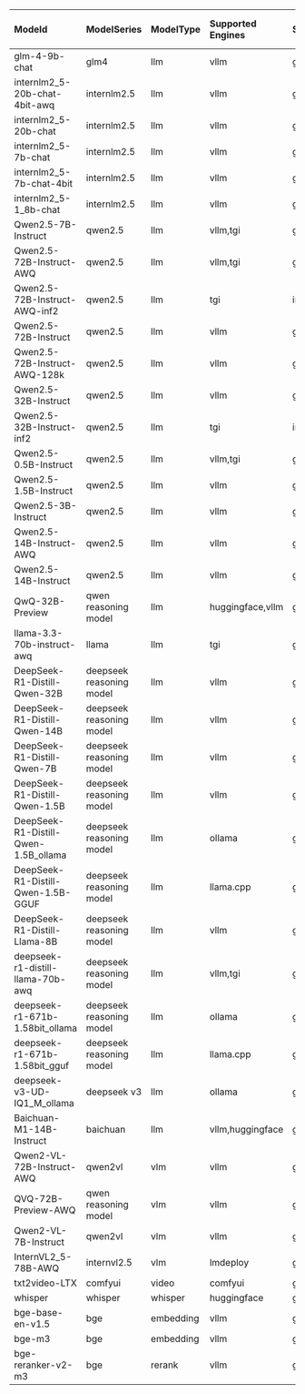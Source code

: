 | ModeId                               | ModelSeries              | ModelType   | Supported Engines   | Supported Instances                                                                                                  | Supported Services            | Support China Region   |
|:-------------------------------------|:-------------------------|:------------|:--------------------|:---------------------------------------------------------------------------------------------------------------------|:------------------------------|:-----------------------|
| glm-4-9b-chat                        | glm4                     | llm         | vllm                | g5.12xlarge,g5.24xlarge,g5.48xlarge                                                                                  | sagemaker,sagemaker_async,ecs | ✅                     |
| internlm2_5-20b-chat-4bit-awq        | internlm2.5              | llm         | vllm                | g5.2xlarge,g5.4xlarge,g5.8xlarge,g5.12xlarge,g5.16xlarge,g5.24xlarge,g5.48xlarge                                     | sagemaker,sagemaker_async,ecs | ✅                     |
| internlm2_5-20b-chat                 | internlm2.5              | llm         | vllm                | g5.12xlarge,g5.24xlarge,g5.48xlarge                                                                                  | sagemaker,sagemaker_async,ecs | ✅                     |
| internlm2_5-7b-chat                  | internlm2.5              | llm         | vllm                | g5.2xlarge,g5.4xlarge,g5.8xlarge,g5.12xlarge,g5.16xlarge,g5.24xlarge,g5.48xlarge,g5.12xlarge,g5.24xlarge,g5.48xlarge | sagemaker,sagemaker_async,ecs | ✅                     |
| internlm2_5-7b-chat-4bit             | internlm2.5              | llm         | vllm                | g5.2xlarge,g5.4xlarge,g5.8xlarge,g5.12xlarge,g5.16xlarge,g5.24xlarge,g5.48xlarge,g5.12xlarge,g5.24xlarge,g5.48xlarge | sagemaker,sagemaker_async,ecs | ❎                     |
| internlm2_5-1_8b-chat                | internlm2.5              | llm         | vllm                | g5.2xlarge,g5.4xlarge,g5.8xlarge,g5.12xlarge,g5.16xlarge,g5.24xlarge,g5.48xlarge,g5.12xlarge,g5.24xlarge,g5.48xlarge | sagemaker,sagemaker_async,ecs | ✅                     |
| Qwen2.5-7B-Instruct                  | qwen2.5                  | llm         | vllm,tgi            | g5.2xlarge,g5.4xlarge,g5.8xlarge,g5.12xlarge,g5.16xlarge,g5.24xlarge,g5.48xlarge,inf2.8xlarge                        | sagemaker,sagemaker_async,ecs | ✅                     |
| Qwen2.5-72B-Instruct-AWQ             | qwen2.5                  | llm         | vllm,tgi            | g5.12xlarge,g5.24xlarge,g5.48xlarge,inf2.24xlarge                                                                    | sagemaker,sagemaker_async,ecs | ✅                     |
| Qwen2.5-72B-Instruct-AWQ-inf2        | qwen2.5                  | llm         | tgi                 | inf2.24xlarge                                                                                                        | sagemaker,sagemaker_async,ecs | ✅                     |
| Qwen2.5-72B-Instruct                 | qwen2.5                  | llm         | vllm                | g5.48xlarge                                                                                                          | sagemaker,sagemaker_async,ecs | ✅                     |
| Qwen2.5-72B-Instruct-AWQ-128k        | qwen2.5                  | llm         | vllm                | g5.12xlarge,g5.24xlarge,g5.48xlarge                                                                                  | sagemaker,sagemaker_async,ecs | ✅                     |
| Qwen2.5-32B-Instruct                 | qwen2.5                  | llm         | vllm                | g5.12xlarge,g5.24xlarge,g5.48xlarge                                                                                  | sagemaker,sagemaker_async,ecs | ✅                     |
| Qwen2.5-32B-Instruct-inf2            | qwen2.5                  | llm         | tgi                 | inf2.24xlarge                                                                                                        | sagemaker,sagemaker_async,ecs | ✅                     |
| Qwen2.5-0.5B-Instruct                | qwen2.5                  | llm         | vllm,tgi            | g5.2xlarge,g5.4xlarge,g5.8xlarge,g5.16xlarge,inf2.8xlarge                                                            | sagemaker,sagemaker_async,ecs | ✅                     |
| Qwen2.5-1.5B-Instruct                | qwen2.5                  | llm         | vllm                | g5.2xlarge,g5.4xlarge,g5.8xlarge,g5.16xlarge                                                                         | sagemaker,sagemaker_async,ecs | ✅                     |
| Qwen2.5-3B-Instruct                  | qwen2.5                  | llm         | vllm                | g5.2xlarge,g5.4xlarge,g5.8xlarge,g5.16xlarge                                                                         | sagemaker,sagemaker_async,ecs | ✅                     |
| Qwen2.5-14B-Instruct-AWQ             | qwen2.5                  | llm         | vllm                | g5.2xlarge,g5.4xlarge,g5.8xlarge,g5.16xlarge                                                                         | sagemaker,sagemaker_async,ecs | ✅                     |
| Qwen2.5-14B-Instruct                 | qwen2.5                  | llm         | vllm                | g5.12xlarge,g5.24xlarge,g5.48xlarge                                                                                  | sagemaker,sagemaker_async,ecs | ✅                     |
| QwQ-32B-Preview                      | qwen reasoning model     | llm         | huggingface,vllm    | g5.12xlarge,g5.24xlarge,g5.48xlarge                                                                                  | sagemaker,sagemaker_async,ecs | ✅                     |
| llama-3.3-70b-instruct-awq           | llama                    | llm         | tgi                 | g5.12xlarge,g5.24xlarge,g5.48xlarge                                                                                  | sagemaker,sagemaker_async,ecs | ❎                     |
| DeepSeek-R1-Distill-Qwen-32B         | deepseek reasoning model | llm         | vllm                | g5.12xlarge,g5.24xlarge,g5.48xlarge                                                                                  | sagemaker,sagemaker_async,ecs | ✅                     |
| DeepSeek-R1-Distill-Qwen-14B         | deepseek reasoning model | llm         | vllm                | g5.12xlarge,g5.24xlarge,g5.48xlarge                                                                                  | sagemaker,sagemaker_async,ecs | ✅                     |
| DeepSeek-R1-Distill-Qwen-7B          | deepseek reasoning model | llm         | vllm                | g5.2xlarge,g5.4xlarge,g5.8xlarge,g5.16xlarge                                                                         | sagemaker,sagemaker_async,ecs | ✅                     |
| DeepSeek-R1-Distill-Qwen-1.5B        | deepseek reasoning model | llm         | vllm                | g5.2xlarge,g5.4xlarge,g5.8xlarge,g5.16xlarge                                                                         | sagemaker,sagemaker_async,ecs | ✅                     |
| DeepSeek-R1-Distill-Qwen-1.5B_ollama | deepseek reasoning model | llm         | ollama              | g5.2xlarge,g5.4xlarge,g5.8xlarge,g5.16xlarge                                                                         | sagemaker,sagemaker_async,ecs | ✅                     |
| DeepSeek-R1-Distill-Qwen-1.5B-GGUF   | deepseek reasoning model | llm         | llama.cpp           | g5.2xlarge,g5.4xlarge,g5.8xlarge,g5.16xlarge                                                                         | sagemaker,sagemaker_async,ecs | ✅                     |
| DeepSeek-R1-Distill-Llama-8B         | deepseek reasoning model | llm         | vllm                | g5.2xlarge,g5.4xlarge,g5.8xlarge,g5.16xlarge                                                                         | sagemaker,sagemaker_async,ecs | ✅                     |
| deepseek-r1-distill-llama-70b-awq    | deepseek reasoning model | llm         | vllm,tgi            | g5.12xlarge,g5.24xlarge,g5.48xlarge                                                                                  | sagemaker,sagemaker_async,ecs | ✅                     |
| deepseek-r1-671b-1.58bit_ollama      | deepseek reasoning model | llm         | ollama              | g5.48xlarge                                                                                                          | sagemaker,sagemaker_async,ecs | ❎                     |
| deepseek-r1-671b-1.58bit_gguf        | deepseek reasoning model | llm         | llama.cpp           | g5.48xlarge                                                                                                          | sagemaker,sagemaker_async,ecs | ✅                     |
| deepseek-v3-UD-IQ1_M_ollama          | deepseek v3              | llm         | ollama              | g5.48xlarge                                                                                                          | sagemaker,sagemaker_async,ecs | ❎                     |
| Baichuan-M1-14B-Instruct             | baichuan                 | llm         | vllm,huggingface    | g5.12xlarge,g5.24xlarge,g5.48xlarge                                                                                  | sagemaker,sagemaker_async,ecs | ❎                     |
| Qwen2-VL-72B-Instruct-AWQ            | qwen2vl                  | vlm         | vllm                | g5.12xlarge,g5.24xlarge,g5.48xlarge                                                                                  | sagemaker,sagemaker_async     | ✅                     |
| QVQ-72B-Preview-AWQ                  | qwen reasoning model     | vlm         | vllm                | g5.12xlarge,g5.24xlarge,g5.48xlarge                                                                                  | sagemaker,sagemaker_async     | ❎                     |
| Qwen2-VL-7B-Instruct                 | qwen2vl                  | vlm         | vllm                | g5.2xlarge,g5.4xlarge,g5.8xlarge,g5.12xlarge,g5.16xlarge,g5.24xlarge,g5.48xlarge,g6e.2xlarge                         | sagemaker,sagemaker_async     | ✅                     |
| InternVL2_5-78B-AWQ                  | internvl2.5              | vlm         | lmdeploy            | g5.12xlarge,g5.24xlarge,g5.48xlarge                                                                                  | sagemaker,sagemaker_async     | ❎                     |
| txt2video-LTX                        | comfyui                  | video       | comfyui             | g5.4xlarge,g5.8xlarge,g6e.2xlarge                                                                                    | sagemaker_async               | ❎                     |
| whisper                              | whisper                  | whisper     | huggingface         | g5.xlarge,g5.2xlarge,g5.4xlarge,g5.8xlarge,g5.16xlarge                                                               | sagemaker_async               | ❎                     |
| bge-base-en-v1.5                     | bge                      | embedding   | vllm                | g5.xlarge,g5.2xlarge,g5.4xlarge,g5.8xlarge,g5.16xlarge                                                               | sagemaker                     | ✅                     |
| bge-m3                               | bge                      | embedding   | vllm                | g5.xlarge,g5.2xlarge,g5.4xlarge,g5.8xlarge,g5.16xlarge                                                               | sagemaker,ecs                 | ✅                     |
| bge-reranker-v2-m3                   | bge                      | rerank      | vllm                | g5.xlarge,g5.2xlarge,g5.4xlarge,g5.8xlarge,g5.16xlarge                                                               | sagemaker                     | ✅                     |

